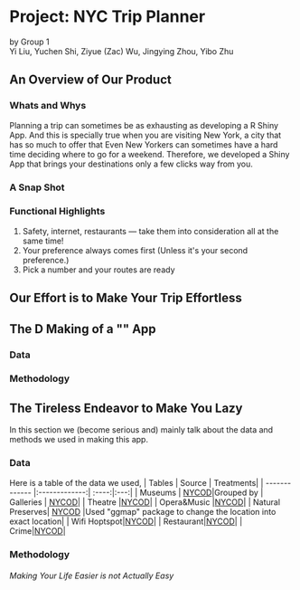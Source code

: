 # Project: NYC Trip Planner
by Group 1   
Yi Liu, Yuchen Shi, Ziyue (Zac) Wu, Jingying Zhou, Yibo Zhu

## An Overview of Our Product
### Whats and Whys
   Planning a trip can sometimes be as exhausting as developing a R Shiny App. And this is specially true when you are visiting New York, a city that has so much to offer that Even New Yorkers can sometimes have a hard time deciding where to go for a weekend. Therefore, we developed a Shiny App that brings your destinations only a few clicks way from you.   
### A Snap Shot
   
### Functional Highlights
1. Safety, internet, restaurants — take them into consideration all at the same time!
2. Your preference always comes first (Unless it's your second preference.)
3. Pick a number and your routes are ready  

## Our Effort is to Make Your Trip Effortless

## The D Making of a "" App   
### Data
### Methodology

## The Tireless Endeavor to Make You Lazy
In this section we (become serious and) mainly talk about the data and methods we used in making this app.   
### Data
Here is a table of the data we used,
| Tables        | Source        | Treatments|
| ------------- |:-------------:| :----:|:---:|
| Museums | [NYCOD](https://data.cityofnewyork.us/Recreation/New-York-City-Museums/ekax-ky3z)|Grouped by 
| Galleries | [NYCOD](https://data.cityofnewyork.us/Recreation/New-York-City-Art-Galleries/tgyc-r5jh)|
| Theatre |[NYCOD](https://data.cityofnewyork.us/Recreation/Theaters/kdu2-865w)|
| Opera&Music |[NYCOD](https://data.cityofnewyork.us/Recreation/DOITT-CLASSICAL-MUSIC/txxa-5nhg)|
| Natural Preserves| [NYCOD](http://www.nyc.gov/html/dpr/nycbigapps/DPR_naturepreserves_001.csv) |Used "ggmap" package to change the location into exact location|
| Wifi Hoptspot|[NYCOD](https://data.cityofnewyork.us/City-Government/NYC-Wi-Fi-Hotspot-Locations/yjub-udmw)|
| Restaurant|[NYCOD](https://data.cityofnewyork.us/Health/DOHMH-New-York-City-Restaurant-Inspection-Results/43nn-pn8j)|
| Crime|[NYCOD](https://data.cityofnewyork.us/Public-Safety/NYPD-7-Major-Felony-Incident-Map/dvh8-u7es)|
### Methodology
###### Making Your Life Easier is not Actually Easy






